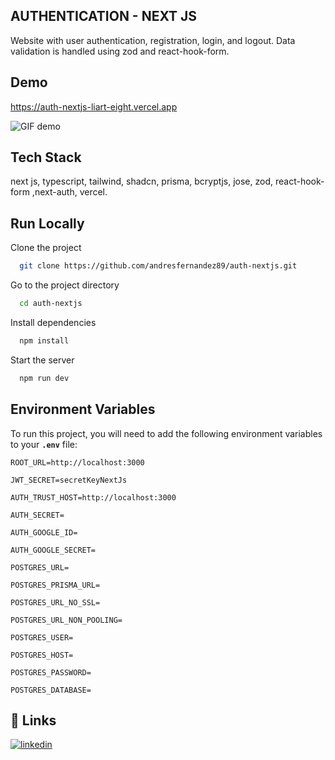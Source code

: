 ## AUTHENTICATION - NEXT JS

Website with user authentication, registration, login, and logout. Data validation is handled using zod and react-hook-form.

## Demo

https://auth-nextjs-liart-eight.vercel.app

![GIF demo](https://drive.google.com/uc?export=view&id=1zXIXPkMSNqWhBtZF9_UN3S64dGhTVnOp)

## Tech Stack

next js, typescript, tailwind, shadcn, prisma, bcryptjs, jose, zod, react-hook-form ,next-auth, vercel.

## Run Locally

Clone the project

```bash
  git clone https://github.com/andresfernandez89/auth-nextjs.git
```

Go to the project directory

```bash
  cd auth-nextjs
```

Install dependencies

```bash
  npm install
```

Start the server

```bash
  npm run dev
```

## Environment Variables

To run this project, you will need to add the following environment variables to your **`.env`** file:

`ROOT_URL=http://localhost:3000`

`JWT_SECRET=secretKeyNextJs`

`AUTH_TRUST_HOST=http://localhost:3000`

`AUTH_SECRET=`

`AUTH_GOOGLE_ID=`

`AUTH_GOOGLE_SECRET=`

`POSTGRES_URL=`

`POSTGRES_PRISMA_URL=`

`POSTGRES_URL_NO_SSL=`

`POSTGRES_URL_NON_POOLING=`

`POSTGRES_USER=`

`POSTGRES_HOST=`

`POSTGRES_PASSWORD=`

`POSTGRES_DATABASE=`

## 🔗 Links

[![linkedin](https://img.shields.io/badge/linkedin-0A66C2?style=for-the-badge&logo=linkedin&logoColor=white)](https://www.linkedin.com/in/andresfernandez89/)
